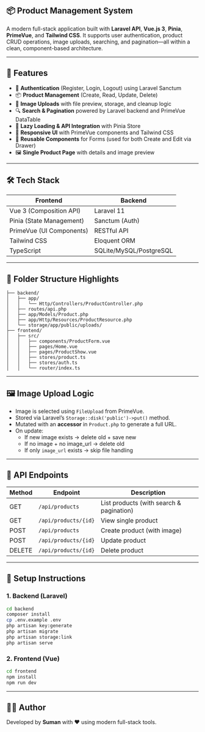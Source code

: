 ## 📦 Product Management System

A modern full-stack application built with **Laravel API**, **Vue.js 3**, **Pinia**, **PrimeVue**, and **Tailwind CSS**. It supports user authentication, product CRUD operations, image uploads, searching, and pagination—all within a clean, component-based architecture.

---

## 🚀 Features

- 🔐 **Authentication** (Register, Login, Logout) using Laravel Sanctum
- 📦 **Product Management** (Create, Read, Update, Delete)
- 📸 **Image Uploads** with file preview, storage, and cleanup logic
- 🔍 **Search & Pagination** powered by Laravel backend and PrimeVue DataTable
- 💾 **Lazy Loading & API Integration** with Pinia Store
- 🎨 **Responsive UI** with PrimeVue components and Tailwind CSS
- 📁 **Reusable Components** for Forms (used for both Create and Edit via Drawer)
- 🖼️ **Single Product Page** with details and image preview

---

## 🛠️ Tech Stack

| Frontend                 | Backend         |
|--------------------------|------------------|
| Vue 3 (Composition API)  | Laravel 11       |
| Pinia (State Management) | Sanctum (Auth)   |
| PrimeVue (UI Components) | RESTful API      |
| Tailwind CSS             | Eloquent ORM     |
| TypeScript               | SQLite/MySQL/PostgreSQL |

---

## 📂 Folder Structure Highlights

```
├── backend/
│   ├── app/
│   │   └── Http/Controllers/ProductController.php
│   ├── routes/api.php
│   ├── app/Models/Product.php
│   ├── app/Http/Resources/ProductResource.php
│   └── storage/app/public/uploads/
├── frontend/
│   ├── src/
│   │   ├── components/ProductForm.vue
│   │   ├── pages/Home.vue
│   │   ├── pages/ProductShow.vue
│   │   ├── stores/product.ts
│   │   ├── stores/auth.ts
│   │   └── router/index.ts
```

---

## 🖼️ Image Upload Logic

- Image is selected using `FileUpload` from PrimeVue.
- Stored via Laravel’s `Storage::disk('public')->put()` method.
- Mutated with an **accessor** in `Product.php` to generate a full URL.
- On update:
  - If new image exists → delete old + save new
  - If no image + no image_url → delete old
  - If only `image_url` exists → skip file handling

---

## 📄 API Endpoints

| Method | Endpoint           | Description                  |
|--------|--------------------|------------------------------|
| GET    | `/api/products`    | List products (with search & pagination) |
| GET    | `/api/products/{id}` | View single product         |
| POST   | `/api/products`    | Create product (with image) |
| POST   | `/api/products/{id}` | Update product              |
| DELETE | `/api/products/{id}` | Delete product              |

---

## 🔧 Setup Instructions

### 1. Backend (Laravel)
```bash
cd backend
composer install
cp .env.example .env
php artisan key:generate
php artisan migrate
php artisan storage:link
php artisan serve
```

### 2. Frontend (Vue)
```bash
cd frontend
npm install
npm run dev
```

---

## 👨‍💻 Author

Developed by **Suman** with ❤️ using modern full-stack tools.
